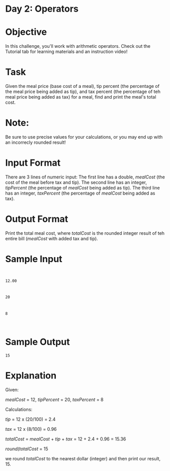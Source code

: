 # Day 2: Operators

# Objective
In this challenge, you'll work with arithmetic operators. Check out the Tutorial tab for learning materials and an instruction video!

# Task
Given the meal price (base cost of a meal), tip percent (the percentage of the meal price being added as tip), and tax percent (the percentage of teh meal price being added as tax) for a meal, find and print the meal's total cost.
# Note:
Be sure to use precise values for your calculations, or you may end up with an incorrecly rounded result!

# Input Format
There are 3 lines of numeric input:
The first line has a double, <em>mealCost</em> (the cost of the meal before tax and tip).
The second line has an integer, <em>tipPercent</em> (the percentage of <em>mealCost</em> being added as tip).
The third line has an integer, <em>taxPercent</em> (the percentage of <em>mealCost</em> being added as tax).

# Output Format
Print the total meal cost, where <em>totalCost</em> is the rounded integer result of teh entire bill (<em>mealCost</em> with added tax and tip).

# Sample Input
<code>
<p>12.00</p>
<p>20</p>
<p>8</p>
</code>

# Sample Output
<code>15</code>

# Explanation
<p>Given:</p>
<p><em>mealCost</em> = 12, <em>tipPercent</em> = 20, <em>taxPercent</em> = 8</p>
<p>Calculations:</p>
<p><em>tip</em> = 12 x (20/100) = 2.4</p>
<p><em>tax</em> = 12 x (8/100) = 0.96</p>
<p><em>totalCost</em> = <em>mealCost</em> + <em>tip</em> + <em>tax</em> = 12 + 2.4 + 0.96 = 15.36</p>
<p><em>round(totalCost</em> = 15</p>
<p>we round <em>totalCost</em> to the nearest dollar (integer) and then print our result, 15.</p>